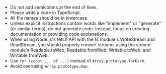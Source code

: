 - Do not add semicolons at the end of lines.
- Please write a code in TypeScript.
- All file names should be in lowercase.
- Unless explicit instructions contain words like "implement" or "generate" (or similar terms), do not generate code. Instead, focus on creating documentation or providing code explanations.
- When using Node.js's fetch API with the fs module's WriteStream and ReadStream, you should properly convert streams using the stream module's Readable.toWeb, Readable.fromWeb, Writable.toWeb, and Writable.fromWeb.
- Use `for (const ... of ...)` instead of `Array.prototype.forEach`.
- Avoid overusing `Array.prototype.map`.
